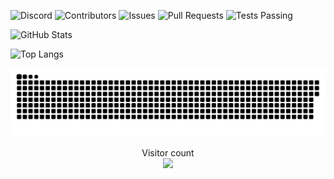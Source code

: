 ![Discord](https://img.shields.io/discord/103110554649894912.svg?color=ff1100)
![Contributors](https://img.shields.io/github/contributors/Acronix98/Acronix98?color=0018ef)
![Issues](https://img.shields.io/github/issues/Acronix98/Acronix98?color=ff6900)
![Pull Requests](https://img.shields.io/github/issues-pr/Acronix98/Acronix98?color=ffba33)
![Tests Passing](https://github.com/anuraghazra/github-readme-stats/workflows/Test/badge.svg?color=33ff6f)

![GitHub Stats](https://github-readme-stats.vercel.app/api?username=Acronix98&custom_title=Acronix98&show_icons=true&card_width=805&title_color=ff1100&text_color=0018ef&border_color=ff6900&icon_color=ff6900&bg_color=000000)
    
![Top Langs](https://github-readme-stats.vercel.app/api/top-langs/?username=Acronix98&langs_count=10&layout=compact&card_width=755&title_color=ff1100&text_color=0018ef&border_color=ff6900&bg_color=000000)

<p align="center"> 
<a href=#><img src="Favorites/contributions.svg"></a>
</p>

<p align="center"> 
  Visitor count<br>
  <img src="https://profile-counter.glitch.me/Acronix98/count.svg" />
</p>
